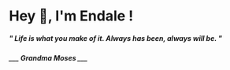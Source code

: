 <h1 title="head"> Hey 👋, I'm Endale !</h1>

**<h5><i>" Life is what you make of it. Always has been, always will be. "</i></h5>**

*<b>___ Grandma Moses ___</b>*

